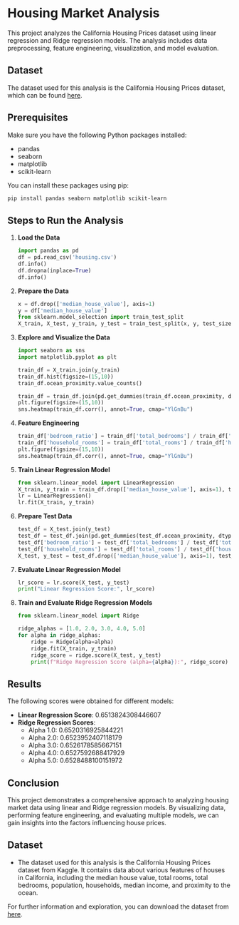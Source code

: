 # Housing Market Analysis

This project analyzes the California Housing Prices dataset using linear regression and Ridge regression models. The analysis includes data preprocessing, feature engineering, visualization, and model evaluation.

## Dataset

The dataset used for this analysis is the California Housing Prices dataset, which can be found [here](https://www.kaggle.com/datasets/camnugent/california-housing-prices/data).

## Prerequisites

Make sure you have the following Python packages installed:
- pandas
- seaborn
- matplotlib
- scikit-learn

You can install these packages using pip:
```bash
pip install pandas seaborn matplotlib scikit-learn
```

## Steps to Run the Analysis

1. **Load the Data**
    ```python
    import pandas as pd
    df = pd.read_csv('housing.csv')
    df.info()
    df.dropna(inplace=True)
    df.info()
    ```

2. **Prepare the Data**
    ```python
    x = df.drop(['median_house_value'], axis=1)
    y = df['median_house_value']
    from sklearn.model_selection import train_test_split
    X_train, X_test, y_train, y_test = train_test_split(x, y, test_size=0.2, random_state=42)
    ```

3. **Explore and Visualize the Data**
    ```python
    import seaborn as sns
    import matplotlib.pyplot as plt

    train_df = X_train.join(y_train)
    train_df.hist(figsize=(15,10))
    train_df.ocean_proximity.value_counts()

    train_df = train_df.join(pd.get_dummies(train_df.ocean_proximity, dtype=float)).drop(['ocean_proximity'], axis=1)
    plt.figure(figsize=(15,10))
    sns.heatmap(train_df.corr(), annot=True, cmap="YlGnBu")
    ```

4. **Feature Engineering**
    ```python
    train_df['bedroom_ratio'] = train_df['total_bedrooms'] / train_df['total_rooms']
    train_df['household_rooms'] = train_df['total_rooms'] / train_df['households']
    plt.figure(figsize=(15,10))
    sns.heatmap(train_df.corr(), annot=True, cmap="YlGnBu")
    ```

5. **Train Linear Regression Model**
    ```python
    from sklearn.linear_model import LinearRegression
    X_train, y_train = train_df.drop(['median_house_value'], axis=1), train_df["median_house_value"]
    lr = LinearRegression()
    lr.fit(X_train, y_train)
    ```

6. **Prepare Test Data**
    ```python
    test_df = X_test.join(y_test)
    test_df = test_df.join(pd.get_dummies(test_df.ocean_proximity, dtype=float)).drop(['ocean_proximity'], axis=1)
    test_df['bedroom_ratio'] = test_df['total_bedrooms'] / test_df['total_rooms']
    test_df['household_rooms'] = test_df['total_rooms'] / test_df['households']
    X_test, y_test = test_df.drop(['median_house_value'], axis=1), test_df["median_house_value"]
    ```

7. **Evaluate Linear Regression Model**
    ```python
    lr_score = lr.score(X_test, y_test)
    print("Linear Regression Score:", lr_score)
    ```

8. **Train and Evaluate Ridge Regression Models**
    ```python
    from sklearn.linear_model import Ridge

    ridge_alphas = [1.0, 2.0, 3.0, 4.0, 5.0]
    for alpha in ridge_alphas:
        ridge = Ridge(alpha=alpha)
        ridge.fit(X_train, y_train)
        ridge_score = ridge.score(X_test, y_test)
        print(f"Ridge Regression Score (alpha={alpha}):", ridge_score)
    ```

## Results

The following scores were obtained for different models:
- **Linear Regression Score**: 0.6513824308446607
- **Ridge Regression Scores**:
  - Alpha 1.0: 0.6520316925844221
  - Alpha 2.0: 0.6523952407118179
  - Alpha 3.0: 0.6526178585667151
  - Alpha 4.0: 0.6527592688417929
  - Alpha 5.0: 0.6528488100151972


## Conclusion

This project demonstrates a comprehensive approach to analyzing housing market data using linear and Ridge regression models. By visualizing data, performing feature engineering, and evaluating multiple models, we can gain insights into the factors influencing house prices.

## Dataset

- The dataset used for this analysis is the California Housing Prices dataset from Kaggle. It contains data about various features of houses in California, including the median house value, total rooms, total bedrooms, population, households, median income, and proximity to the ocean.

For further information and exploration, you can download the dataset from [here](https://www.kaggle.com/datasets/camnugent/california-housing-prices/data).